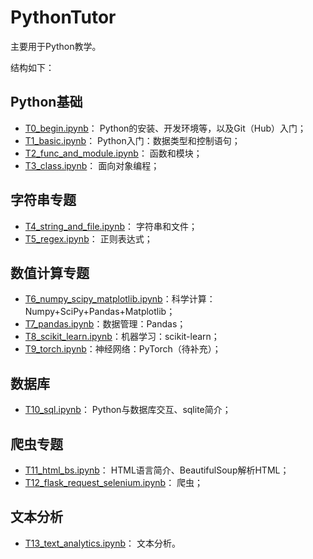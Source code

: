 # PythonTutor

主要用于Python教学。

结构如下：

## Python基础

* [T0_begin.ipynb](T0_begin.ipynb)： Python的安装、开发环境等，以及Git（Hub）入门；
* [T1_basic.ipynb](T1_basic.ipynb)： Python入门：数据类型和控制语句；
* [T2_func_and_module.ipynb](T2_func_and_module.ipynb)： 函数和模块；
* [T3_class.ipynb](T3_class.ipynb)： 面向对象编程；

## 字符串专题

* [T4_string_and_file.ipynb](T4_string_and_file.ipynb)： 字符串和文件；
* [T5_regex.ipynb](T5_regex.ipynb)： 正则表达式；

## 数值计算专题

* [T6_numpy_scipy_matplotlib.ipynb](T6_numpy_scipy_matplotlib.ipynb)：科学计算： Numpy+SciPy+Pandas+Matplotlib；
* [T7_pandas.ipynb](T7_pandas.ipynb)：数据管理：Pandas；
* [T8_scikit_learn.ipynb](T8_scikit_learn.ipynb)：机器学习：scikit-learn；
* [T9_torch.ipynb](T9_torch.ipynb)：神经网络：PyTorch（待补充）；

## 数据库

* [T10_sql.ipynb](T10_sql.ipynb)： Python与数据库交互、sqlite简介；

## 爬虫专题

* [T11_html_bs.ipynb](T9_html_bs.ipynb)： HTML语言简介、BeautifulSoup解析HTML；
* [T12_flask_request_selenium.ipynb](T10_flask_request_selenium.ipynb)： 爬虫；

## 文本分析
* [T13_text_analytics.ipynb](T13_text_analytics.ipynb)： 文本分析。
